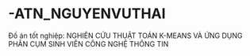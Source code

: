 # -ATN_NGUYENVUTHAI
Đồ án tốt nghiệp: NGHIÊN CỨU THUẬT TOÁN K-MEANS VÀ ỨNG DỤNG PHÂN CỤM SINH VIÊN CÔNG NGHỆ THÔNG TIN
